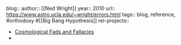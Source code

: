 blog::
author:: [[Ned Wright]]
year:: 2010
url:: https://www.astro.ucla.edu/~wright/errors.html
tags:: blog, reference, #orthodoxy #[[Big Bang Hypothesis]]
rel-projects::

- [Cosmological Fads and Fallacies](https://www.astro.ucla.edu/~wright/errors.html)
-

